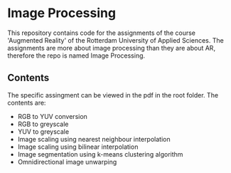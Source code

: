 # Image Processing

This repository contains code for the assignments of the course 'Augmented Reality' of the Rotterdam University of Applied Sciences. The assignments are more about image processing than they are about AR, therefore the repo is named Image Processing.

## Contents
The specific assingment can be viewed in the pdf in the root folder. The contents are:

* RGB to YUV conversion
* RGB to greyscale
* YUV to greyscale
* Image scaling using nearest neighbour interpolation
* Image scaling using bilinear interpolation
* Image segmentation using k-means clustering algorithm
* Omnidirectional image unwarping
